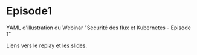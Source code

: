 # Episode1
YAML d'illustration du Webinar "Securité des flux et Kubernetes - Episode 1"

Liens vers le [replay](https://app.livestorm.co/p/0e04198c-9716-4ac3-9faf-85b15f749e92?type=detailed) et [les slides](https://dl.bluetrusty.eu/BlueTrusty-Webinar-%20Re%CC%81seau%20&%20Kubernetes%20-Episode%201.pdf).
